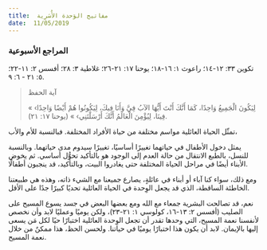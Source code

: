 ```yaml
---
title:  مفاتيح الوَحدة الأُسَرِية
date:  11/05/2019
---
```


### المراجع الأسبوعية
تكوين ٣٣: ١٢-١٤؛ راعوث ١: ١٦-١٨؛ يوحنا ١٧: ٢١-٢٦؛ غلاطية ٣: ٢٨؛ أفسس ٢: ١١-٢٢؛ ٥: ٢١ - ٦: ٩.

> <p>آية الحفظ</p>
> « ‹لِيَكُونَ الْجَمِيعُ وَاحِدًا، كَمَا أَنَّكَ أَنْتَ أَيُّهَا الآبُ فِيَّ وَأَنَا فِيكَ، لِيَكُونُوا هُمْ أَيْضًا وَاحِدًا فِينَا، لِيُؤْمِنَ الْعَالَمُ أَنَّكَ أَرْسَلْتَنِي› » (يوحنا ١٧: ٢١).

تمثّل الحياة العائلية مواسم مختلفة من حياة الأفراد المختلفة. فبالنسبة للأم والأب،

يمثل دخول الأطفال في حياتهما تغييرًا أساسيًا، تغييرًا سيدوم مدى حياتهما. وبالنسبة للنسل، بالطبع الانتقال من حالة العدم إلى الوجود هو بالتأكيد تحوُّل أساسي. ثم يخوض الأبناء أيضًا في مراحل الحياة المختلفة حتى يغادروا البيت، وبالتأكيد، قد ينجبون أطفالًا.

ومع ذلك، سواء كنا آباء أو أبناء في عائلةٍ، يصارع جميعنا مع الشيء ذاته، وهذه هي طبيعتنا الخاطئة الساقطة، الذي قد يجعل الوِحدة في الحياة العائلية تحديًا كبيرًا جدًا على الأقل.

نعم، قد تصالحت البشرية جمعاء مع الله ومع بعضها البعض في جسد يسوع المسيح على الصليب (أفسس ٢: ١٣-١٦، كولوسي ١: ٢١-٢٣)، ولكن يوميًا وعمليًا لابد وأن نخصص لأنفسنا نعمة المسيح، التي وحدها تقدر أن تجعل الوِحدة العائلية اختبارًا حيًا لكل مَن يسعى إليها بالإيمان. لابد أن يكون هذا اختبارًا يوميًا في حياتنا. ولحسن الحظ، هذا ممكنٌ من خلال نعمة المسيح.